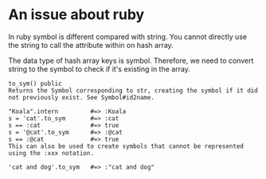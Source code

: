 # An issue about ruby

In ruby symbol is different compared with string. You cannot directly use the string to call the attribute within on hash array.

The data type of hash array keys is symbol. Therefore, we need to convert string to the symbol to check if it's existing in the array.

```
to_sym() public
Returns the Symbol corresponding to str, creating the symbol if it did not previously exist. See Symbol#id2name.

"Koala".intern         #=> :Koala
s = 'cat'.to_sym       #=> :cat
s == :cat              #=> true
s = '@cat'.to_sym      #=> :@cat
s == :@cat             #=> true
This can also be used to create symbols that cannot be represented using the :xxx notation.

'cat and dog'.to_sym   #=> :"cat and dog"
```


